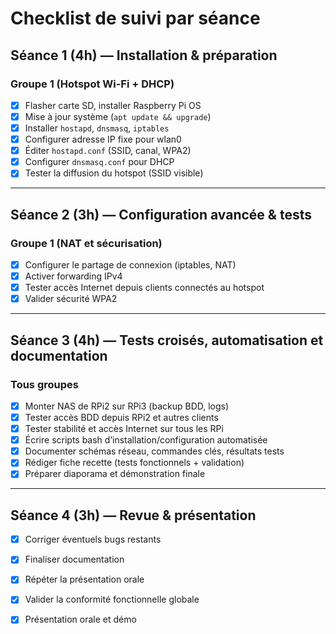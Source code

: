 # Checklist de suivi par séance

## **Séance 1 (4h) — Installation & préparation**

### Groupe 1 (Hotspot Wi-Fi \+ DHCP)

- [x] Flasher carte SD, installer Raspberry Pi OS  
- [x] Mise à jour système (`apt update && upgrade`)  
- [x] Installer `hostapd`, `dnsmasq`, `iptables`  
- [x] Configurer adresse IP fixe pour wlan0  
- [x] Éditer `hostapd.conf` (SSID, canal, WPA2)  
- [x] Configurer `dnsmasq.conf` pour DHCP  
- [x] Tester la diffusion du hotspot (SSID visible)

---

## **Séance 2 (3h) — Configuration avancée & tests**

### Groupe 1 (NAT et sécurisation)

- [x] Configurer le partage de connexion (iptables, NAT)  
- [x] Activer forwarding IPv4  
- [x] Tester accès Internet depuis clients connectés au hotspot  
- [x] Valider sécurité WPA2

---

## **Séance 3 (4h) — Tests croisés, automatisation et documentation**

### Tous groupes

- [x] Monter NAS de RPi2 sur RPi3 (backup BDD, logs)  
- [x] Tester accès BDD depuis RPi2 et autres clients  
- [x] Tester stabilité et accès Internet sur tous les RPi  
- [x] Écrire scripts bash d’installation/configuration automatisée  
- [x] Documenter schémas réseau, commandes clés, résultats tests  
- [x] Rédiger fiche recette (tests fonctionnels \+ validation)  
- [x] Préparer diaporama et démonstration finale

---

## **Séance 4 (3h) — Revue & présentation**

- [x] Corriger éventuels bugs restants  
- [x] Finaliser documentation  
- [x] Répéter la présentation orale  
- [x] Valider la conformité fonctionnelle globale  
- [x] Présentation orale et démo

